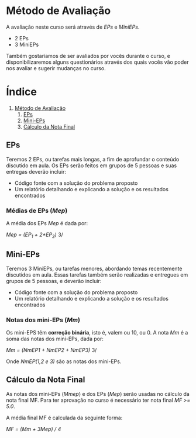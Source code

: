 

# Método de Avaliação

A avaliação neste curso será através de *EPs* e *MiniEPs*.

-   2 EPs
-   3 MiniEPs

Também   gostaríamos  de   ser  avaliados   por   vocês  durante   o  curso,   e
disponibilizaremos alguns  questionários através dos  quais vocês vão  poder nos
avaliar e sugerir mudanças no curso.


# &Iacute;ndice

1.  [Método de Avaliação](#org3a3fb05)
    1.  [EPs](#org9790bb0)
    2.  [Mini-EPs](#org86dc2c3)
    3.  [Cálculo da Nota Final](#org776fba6)


<a id="org9790bb0"></a>

## EPs

Teremos 2 EPs, ou tarefas mais longas,  a fim de aprofundar o conteúdo discutido
em aula.   Os EPs serão feitos  em grupos de  5 pessoas e suas  entregas deverão
incluir:

-   Código fonte com a solução do problema proposto
-   Um relatório detalhando e explicando a solução e os resultados encontrados


### Médias de EPs (*Mep*)

A média dos EPs *Mep* é dada por:

*Mep = (EP<sub>1</sub> + 2\*EP<sub>2</sub>)* 3/


<a id="org86dc2c3"></a>

## Mini-EPs

Teremos 3 MiniEPs, ou tarefas  menores, abordando temas recentemente discutidos
em  aula.  Essas  tarefas também  serão realizadas  e entregues  em grupos  de 5
pessoas, e deverão incluir:

-   Código fonte com a solução do problema proposto
-   Um relatório detalhando e explicando a solução e os resultados encontrados


### Notas dos mini-EPs (*Mm*)

Os mini-EPS têm **correção binária**, isto é, valem ou 10, ou 0.  A nota *Mm* é a soma
das notas dos mini-EPs, dada por:

*Mm = (NmEP1 + NmEP2 + NmEP3)* 3/

Onde *NmEP(1,2 e 3)* são as notas dos mini-EPs.


<a id="org776fba6"></a>

## Cálculo da Nota Final

As notas  dos mini-EPs  (*Mmep*) e dos EPs (*Mep*) serão usadas no cálculo da nota final MF. Para ter aprovação no curso é
necessário ter nota final *MF >= 5.0*.

A média final MF é calculada da seguinte forma:

*MF = (Mm + 3Mep) / 4*


